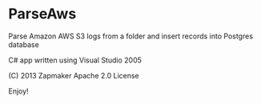 ParseAws
========

Parse Amazon AWS S3 logs from a folder and insert records into Postgres database

C# app written using Visual Studio 2005

(C) 2013 Zapmaker
Apache 2.0 License

Enjoy!